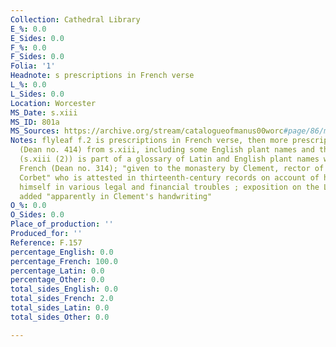 ```yaml
---
Collection: Cathedral Library
E_%: 0.0
E_Sides: 0.0
F_%: 0.0
F_Sides: 0.0
Folia: '1'
Headnote: s prescriptions in French verse
L_%: 0.0
L_Sides: 0.0
Location: Worcester
MS_Date: s.xiii
MS_ID: 801a
MS_Sources: https://archive.org/stream/catalogueofmanus00worc#page/86/mode/2up
Notes: flyleaf f.2 is prescriptions in French verse, then more prescriptions in prose
  (Dean no. 414) from s.xiii, including some English plant names and the end fly-leaf
  (s.xiii (2)) is part of a glossary of Latin and English plant names with a bit of
  French (Dean no. 314); "given to the monastery by Clement, rector of Chaddesley
  Corbet" who is attested in thirteenth-century records on account of having found
  himself in various legal and financial troubles ; exposition on the Lord's Prayer
  added "apparently in Clement's handwriting"
O_%: 0.0
O_Sides: 0.0
Place_of_production: ''
Produced_for: ''
Reference: F.157
percentage_English: 0.0
percentage_French: 100.0
percentage_Latin: 0.0
percentage_Other: 0.0
total_sides_English: 0.0
total_sides_French: 2.0
total_sides_Latin: 0.0
total_sides_Other: 0.0

---
```

